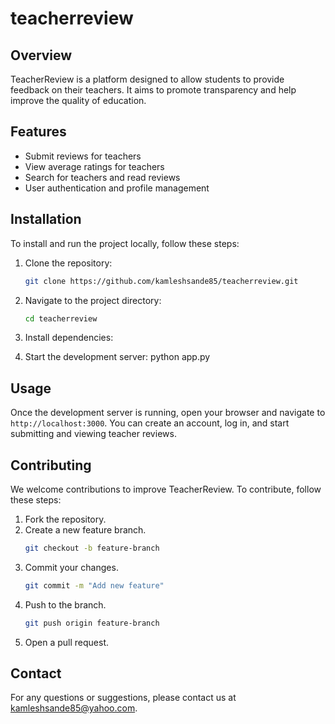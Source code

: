 # teacherreview

## Overview
TeacherReview is a platform designed to allow students to provide feedback on their teachers. It aims to promote transparency and help improve the quality of education.

## Features
- Submit reviews for teachers
- View average ratings for teachers
- Search for teachers and read reviews
- User authentication and profile management

## Installation
To install and run the project locally, follow these steps:

1. Clone the repository:
   ```bash
   git clone https://github.com/kamleshsande85/teacherreview.git
   ```
2. Navigate to the project directory:
   ```bash
   cd teacherreview
   ```
3. Install dependencies:
   

5. Start the development server:
   python app.py

## Usage
Once the development server is running, open your browser and navigate to `http://localhost:3000`. You can create an account, log in, and start submitting and viewing teacher reviews.

## Contributing
We welcome contributions to improve TeacherReview. To contribute, follow these steps:

1. Fork the repository.
2. Create a new feature branch.
   ```bash
   git checkout -b feature-branch
   ```
3. Commit your changes.
   ```bash
   git commit -m "Add new feature"
   ```
4. Push to the branch.
   ```bash
   git push origin feature-branch
   ```
5. Open a pull request.



## Contact
For any questions or suggestions, please contact us at kamleshsande85@yahoo.com.
